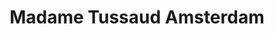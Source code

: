 ---
ref: sol-251-0013
title: ["Madame Tussaud Amsterdam"]
author_name: ["unknown author"]
publisher: ["unknown publisher"]
year: "unknown date"
origin: ["Netherlands"]
formats: ["booklet"]
disciplines: ["graphic-design"]
tags:
layout: artifact
status: ["scan"]
published: false
int_published: false
image_count:
date_added: 2023-06-16
batch:
---